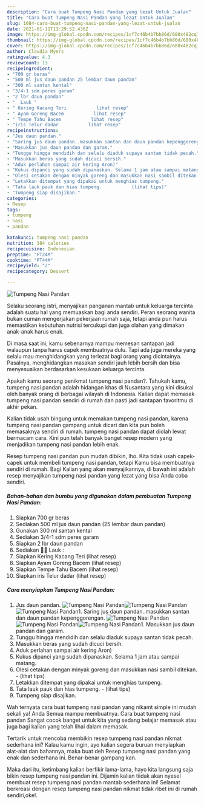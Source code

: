 ```yaml
---
description: "Cara buat Tumpeng Nasi Pandan yang lezat Untuk Jualan"
title: "Cara buat Tumpeng Nasi Pandan yang lezat Untuk Jualan"
slug: 1084-cara-buat-tumpeng-nasi-pandan-yang-lezat-untuk-jualan
date: 2021-01-11T13:29:52.436Z
image: https://img-global.cpcdn.com/recipes/1cf7c46b4b7bb86d/680x482cq70/tumpeng-nasi-pandan-foto-resep-utama.jpg
thumbnail: https://img-global.cpcdn.com/recipes/1cf7c46b4b7bb86d/680x482cq70/tumpeng-nasi-pandan-foto-resep-utama.jpg
cover: https://img-global.cpcdn.com/recipes/1cf7c46b4b7bb86d/680x482cq70/tumpeng-nasi-pandan-foto-resep-utama.jpg
author: Claudia Myers
ratingvalue: 4.3
reviewcount: 13
recipeingredient:
- "700 gr beras"
- "500 ml jus daun pandan 25 lembar daun pandan"
- "300 ml santan kental"
- "3/4-1 sdm peres garam"
- "2 lbr daun pandan"
- "  Lauk "
- " Kering Kacang Teri           lihat resep"
- " Ayam Goreng Bacem           lihat resep"
- " Tempe Tahu Bacem           lihat resep"
- "iris Telur dadar           lihat resep"
recipeinstructions:
- "Jus daun pandan."
- "Saring jus daun pandan..masukkan santan dan daun pandan kepenggorengan."
- "Masukkan jus daun pandan dan garam."
- "Tunggu hingga mendidih dan selalu diaduk supaya santan tidak pecah."
- "Masukkan beras yang sudah dicuci bersih."
- "Aduk perlahan sampai air kering Aron)"
- "Kukus dipanci yang sudah dipanaskan. Selama 1 jam atau sampai matang."
- "Olesi cetakan dengan minyak goreng dan masukkan nasi sambil ditekan.           (lihat tips)"
- "Letakkan ditempat yang dipakai untuk menghias tumpeng."
- "Tata lauk pauk dan hias tumpeng.           (lihat tips)"
- "Tumpeng siap disajikan."
categories:
- Resep
tags:
- tumpeng
- nasi
- pandan

katakunci: tumpeng nasi pandan 
nutrition: 184 calories
recipecuisine: Indonesian
preptime: "PT24M"
cooktime: "PT44M"
recipeyield: "2"
recipecategory: Dessert

---
```



![Tumpeng Nasi Pandan](https://img-global.cpcdn.com/recipes/1cf7c46b4b7bb86d/680x482cq70/tumpeng-nasi-pandan-foto-resep-utama.jpg)

Selaku seorang istri, menyajikan panganan mantab untuk keluarga tercinta adalah suatu hal yang memuaskan bagi anda sendiri. Peran seorang  wanita bukan cuman mengerjakan pekerjaan rumah saja, tetapi anda pun harus memastikan kebutuhan nutrisi tercukupi dan juga olahan yang dimakan anak-anak harus enak.

Di masa  saat ini, kamu sebenarnya mampu memesan santapan jadi walaupun tanpa harus capek membuatnya dulu. Tapi ada juga mereka yang selalu mau menghidangkan yang terlezat bagi orang yang dicintainya. Pasalnya, menghidangkan masakan sendiri jauh lebih bersih dan bisa menyesuaikan berdasarkan kesukaan keluarga tercinta. 



Apakah kamu seorang penikmat tumpeng nasi pandan?. Tahukah kamu, tumpeng nasi pandan adalah hidangan khas di Nusantara yang kini disukai oleh banyak orang di berbagai wilayah di Indonesia. Kalian dapat memasak tumpeng nasi pandan sendiri di rumah dan pasti jadi santapan favoritmu di akhir pekan.

Kalian tidak usah bingung untuk memakan tumpeng nasi pandan, karena tumpeng nasi pandan gampang untuk dicari dan kita pun boleh memasaknya sendiri di rumah. tumpeng nasi pandan dapat diolah lewat bermacam cara. Kini pun telah banyak banget resep modern yang menjadikan tumpeng nasi pandan lebih enak.

Resep tumpeng nasi pandan pun mudah dibikin, lho. Kita tidak usah capek-capek untuk membeli tumpeng nasi pandan, tetapi Kamu bisa membuatnya sendiri di rumah. Bagi Kalian yang akan menyajikannya, di bawah ini adalah resep menyajikan tumpeng nasi pandan yang lezat yang bisa Anda coba sendiri.

<!--inarticleads1-->

##### Bahan-bahan dan bumbu yang digunakan dalam pembuatan Tumpeng Nasi Pandan:

1. Siapkan 700 gr beras
1. Sediakan 500 ml jus daun pandan (25 lembar daun pandan)
1. Gunakan 300 ml santan kental
1. Sediakan 3/4-1 sdm peres garam
1. Siapkan 2 lbr daun pandan
1. Sediakan  🥕🍅 Lauk :
1. Siapkan  Kering Kacang Teri           (lihat resep)
1. Siapkan  Ayam Goreng Bacem           (lihat resep)
1. Siapkan  Tempe Tahu Bacem           (lihat resep)
1. Siapkan iris Telur dadar           (lihat resep)




<!--inarticleads2-->

##### Cara menyiapkan Tumpeng Nasi Pandan:

1. Jus daun pandan.
<img src="https://img-global.cpcdn.com/steps/e019470e0376712b/160x128cq70/tumpeng-nasi-pandan-langkah-memasak-1-foto.jpg" alt="Tumpeng Nasi Pandan"><img src="https://img-global.cpcdn.com/steps/79ccad4e20a14d5c/160x128cq70/tumpeng-nasi-pandan-langkah-memasak-1-foto.jpg" alt="Tumpeng Nasi Pandan"><img src="https://img-global.cpcdn.com/steps/d77393dfb592b33a/160x128cq70/tumpeng-nasi-pandan-langkah-memasak-1-foto.jpg" alt="Tumpeng Nasi Pandan">1. Saring jus daun pandan..masukkan santan dan daun pandan kepenggorengan.
<img src="https://img-global.cpcdn.com/steps/75ac2450ba075684/160x128cq70/tumpeng-nasi-pandan-langkah-memasak-2-foto.jpg" alt="Tumpeng Nasi Pandan"><img src="https://img-global.cpcdn.com/steps/a02d70b0203807b3/160x128cq70/tumpeng-nasi-pandan-langkah-memasak-2-foto.jpg" alt="Tumpeng Nasi Pandan"><img src="https://img-global.cpcdn.com/steps/a39051836ed16072/160x128cq70/tumpeng-nasi-pandan-langkah-memasak-2-foto.jpg" alt="Tumpeng Nasi Pandan">1. Masukkan jus daun pandan dan garam.
1. Tunggu hingga mendidih dan selalu diaduk supaya santan tidak pecah.
1. Masukkan beras yang sudah dicuci bersih.
1. Aduk perlahan sampai air kering Aron)
1. Kukus dipanci yang sudah dipanaskan. Selama 1 jam atau sampai matang.
1. Olesi cetakan dengan minyak goreng dan masukkan nasi sambil ditekan. -           (lihat tips)
1. Letakkan ditempat yang dipakai untuk menghias tumpeng.
1. Tata lauk pauk dan hias tumpeng. -           (lihat tips)
1. Tumpeng siap disajikan.




Wah ternyata cara buat tumpeng nasi pandan yang nikamt simple ini mudah sekali ya! Anda Semua mampu membuatnya. Cara buat tumpeng nasi pandan Sangat cocok banget untuk kita yang sedang belajar memasak atau juga bagi kalian yang telah lihai dalam memasak.

Tertarik untuk mencoba membikin resep tumpeng nasi pandan nikmat sederhana ini? Kalau kamu ingin, ayo kalian segera buruan menyiapkan alat-alat dan bahannya, maka buat deh Resep tumpeng nasi pandan yang enak dan sederhana ini. Benar-benar gampang kan. 

Maka dari itu, ketimbang kalian berfikir lama-lama, hayo kita langsung saja bikin resep tumpeng nasi pandan ini. Dijamin kalian tiidak akan nyesel membuat resep tumpeng nasi pandan mantab sederhana ini! Selamat berkreasi dengan resep tumpeng nasi pandan nikmat tidak ribet ini di rumah sendiri,oke!.

